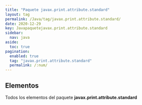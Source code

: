 ```yaml
---
title: "Paquete javax.print.attribute.standard"
layout: tag
permalink: /Java/tag/javax.print.attribute.standard/
date: 2020-12-29
key: Javapaquetejavax.print.attribute.standard
sidebar: 
  nav: java
aside: 
  toc: true
pagination: 
  enabled: true
  tag: "javax.print.attribute.standard"
  permalink: /:num/
---
```


<h2>Elementos</h2>
Todos los elementos del paquete <strong>javax.print.attribute.standard</strong>
